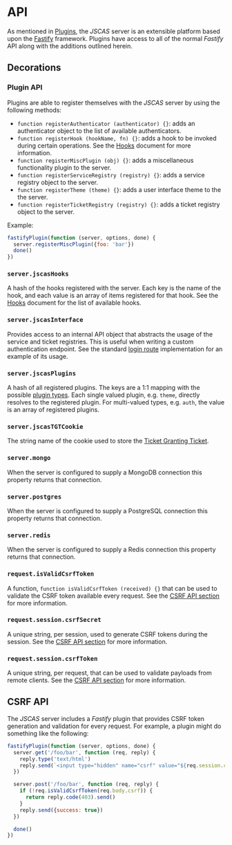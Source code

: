 <a id="api"></a>
# API

As mentioned in [Plugins](/docs/Plugins.md), the *JSCAS* server is an extensible
platform based upon the [Fastify](https://fastify.io/) framework. Plugins have
access to all of the normal *Fastify* API along with the additions outlined
herein.

<a id="decorations"></a>
## Decorations

<a id="pluginAPI"></a>
### Plugin API

Plugins are able to register themselves with the *JSCAS* server by using the
following methods:

+ `function registerAuthenticator (authenticator) {}`: adds an authenticator
object to the list of available authenticators.
+ `function registerHook (hookName, fn) {}`: adds a hook to be invoked during
certain operations. See the [Hooks](/docs/Hooks.md) document for more information.
+ `function registerMiscPlugin (obj) {}`: adds a miscellaneous functionality
plugin to the server.
+ `function registerServiceRegistry (registry) {}`: adds a service registry
object to the server.
+ `function registerTheme (theme) {}`: adds a user interface theme to the
the server.
+ `function registerTicketRegistry (registry) {}`: adds a ticket registry
object to the server.

Example:

```js
fastifyPlugin(function (server, options, done) {
  server.registerMiscPlugin({foo: 'bar'})
  done()
})
```

<a id="serverHooks"></a>
### `server.jscasHooks`

A hash of the hooks registered with the server. Each key is the name of the
hook, and each value is an array of items registered for that hook. See the
[Hooks](/docs/Hooks.md) document for the list of available hooks.

<a id="serverInterface"></a>
### `server.jscasInterface`

Provides access to an internal API object that abstracts the usage of the
service and ticket registries. This is useful when writing a custom
authentication endpoint. See the standard [login route](/lib/routes/login.js)
implementation for an example of its usage.

<a id="serverPlugins"></a>
### `server.jscasPlugins`

A hash of all registered plugins. The keys are a 1:1 mapping with the possible
[plugin types](/docs/Plugins.md). Each single valued plugin, e.g. `theme`,
directly resolves to the registered plugin. For multi-valued types, e.g. `auth`,
the value is an array of registered plugins.

<a id="serverTGTCookie"></a>
### `server.jscasTGTCookie`

The string name of the cookie used to store the
[Ticket Granting Ticket](/docs/Tickets.md#ticketGrantingTicket).

<a id="serverMongo"></a>
### `server.mongo`

When the server is configured to supply a MongoDB connection this property
returns that connection.

<a id="serverPostres"></a>
### `server.postgres`

When the server is configured to supply a PostgreSQL connection this property
returns that connection.

<a id="serverRedis"></a>
### `server.redis`

When the server is configured to supply a Redis connection this property
returns that connection.

<a id="csrfValiate"></a>
### `request.isValidCsrfToken`

A function, `function isValidCsrfToken (received) {}` that can be used to
validate the CSRF token available every request. See the
[CSRF API section](/docs/API.md#csrfAPI) for more information.

<a id="csrfSecret"></a>
### `request.session.csrfSecret`

A unique string, per session, used to generate CSRF tokens during the session.
See the [CSRF API section](/docs/API.md#csrfAPI) for more information.

<a id="csrfToken"></a>
### `request.session.csrfToken`

A unique string, per request, that can be used to validate payloads from
remote clients. See the [CSRF API section](/docs/API.md#csrfAPI) for more
information.

<a id="csrfAPI"></a>
## CSRF API

The *JSCAS* server includes a *Fastify* plugin that provides CSRF token
generation and validation for every request. For example, a plugin might do
something like the following:

```js
fastifyPlugin(function (server, options, done) {
  server.get('/foo/bar', function (req, reply) {
    reply.type('text/html')
    reply.send(`<input type="hidden" name="csrf" value="${req.session.csrfToken}">`)
  })

  server.post('/foo/bar', function (req, reply) {
    if (!req.isValidCsrfToken(req.body.csrf)) {
      return reply.code(403).send()
    }
    reply.send({success: true})
  })

  done()
})
```


